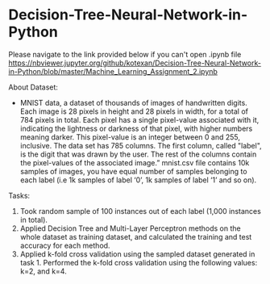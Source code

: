 # Decision-Tree-Neural-Network-in-Python
Please navigate to the link provided below if you can't open .ipynb file
https://nbviewer.jupyter.org/github/kotexan/Decision-Tree-Neural-Network-in-Python/blob/master/Machine_Learning_Assignment_2.ipynb

About Dataset:
- MNIST data, a dataset of thousands of images of handwritten digits. Each image is 28 pixels in height and 28 pixels in width, for a total of 784 pixels in total. Each pixel has a single pixel-value associated with it, indicating the lightness or darkness of that pixel, with higher numbers meaning darker. This pixel-value is an integer between 0 and 255, inclusive. The  data set has 785 columns. The first column, called "label", is the digit that was drawn by the user. The rest of the columns contain the pixel-values of the associated image.” mnist.csv file contains 10k samples of images, you have equal number of samples belonging to each label (i.e 1k samples of label ‘0’, 1k samples of label ‘1’ and so on).

Tasks:
1. Took random sample of 100 instances out of each label (1,000 instances in total). 
2. Applied Decision Tree and Multi-Layer Perceptron methods on the whole dataset as training dataset, and calculated the training and test accuracy for each method.
3. Applied k-fold cross validation using the sampled dataset generated in task 1. Performed the k-fold cross validation using the following values: k=2, and k=4.
